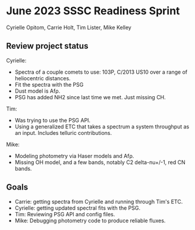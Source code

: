 # June 2023 SSSC Readiness Sprint

Cyrielle Opitom, Carrie Holt, Tim Lister, Mike Kelley

## Review project status

Cyrielle:
* Spectra of a couple comets to use: 103P, C/2013 US10 over a range of heliocentric distances.
* Fit the spectra with the PSG
* Dust model is Afρ.
* PSG has added NH2 since last time we met.  Just missing CH.

Tim:
* Was trying to use the PSG API.
* Using a generalized ETC that takes a spectrum a system throughput as an input.  Includes telluric contributions.

Mike:
* Modeling photometry via Haser models and Afρ.
* Missing OH model, and a few bands, notably C2 delta-nu+/-1, red CN bands.

## Goals

* Carrie: getting spectra from Cyrielle and running through Tim's ETC.
* Cyrielle: getting updated spectral fits with the PSG.
* Tim: Reviewing PSG API and config files.
* Mike: Debugging photometry code to produce reliable fluxes.
 